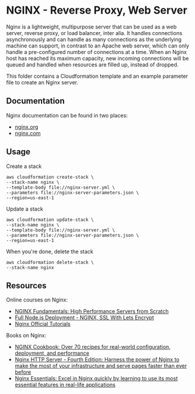 # NGINX - Reverse Proxy, Web Server

Nginx is a lightweight, multipurpose server that can be used as a web server, reverse proxy, or load balancer, inter alia. It handles connections asynchronously and can handle as many connections as the underlying machine can support, in contrast to an Apache web server, which can only handle a pre-configured number of connections at a time. When an Nginx host has reached its maximum capacity, new incoming connections will be queued and handled when resources are filled up, instead of dropped.

This folder contains a Cloudformation template and an example parameter file to create an Nginx server.

## Documentation

Nginx documentation can be found in two places:
- [nginx.org](https://nginx.org)
- [nginx.com](https://nginx.com)

## Usage

Create a stack
```SHELL
aws cloudformation create-stack \
--stack-name nginx \
--template-body file://nginx-server.yml \
--parameters file://nginx-server-parameters.json \
--region=us-east-1
```

Update a stack
```SHELL
aws cloudformation update-stack \
--stack-name nginx \
--template-body file://nginx-server.yml \
--parameters file://nginx-server-parameters.json \
--region=us-east-1
```

When you're done, delete the stack
```SHELL
aws cloudformation delete-stack \
--stack-name nginx
```

## Resources
Online courses on Nginx:
- [NGINX Fundamentals: High Performance Servers from Scratch](https://www.udemy.com/course/nginx-fundamentals/)
- [Full Node.js Deployment - NGINX, SSL With Lets Encrypt](https://www.youtube.com/watch?v=oykl1Ih9pMg)
- [Nginx Official Tutorials](https://www.youtube.com/watch?v=X3Pr5VATOyA&list=PLGz_X9w9raXf748bzuGOV6XJv7q3wLxhZ)

Books on Nginx:
- [NGINX Cookbook: Over 70 recipes for real-world configuration, deployment, and performance](https://www.amazon.com/gp/product/1786466171/)
- [Nginx HTTP Server - Fourth Edition: Harness the power of Nginx to make the most of your infrastructure and serve pages faster than ever before](https://www.amazon.com/Nginx-HTTP-Server-Harness-infrastructure/dp/178862355X/)
- [Nginx Essentials: Excel in Nginx quickly by learning to use its most essential features in real-life applications](https://www.amazon.com/Nginx-Essentials-Valery-Kholodkov/dp/1785289535/)
